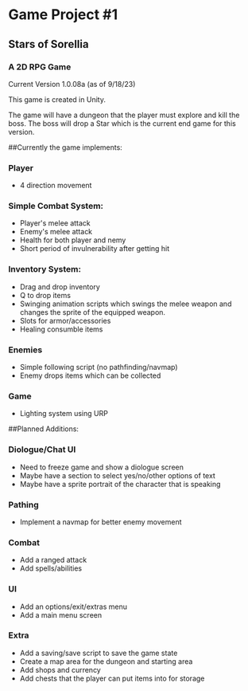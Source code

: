 # Game Project #1
## Stars of Sorellia
### A 2D RPG Game

Current Version 1.0.08a (as of 9/18/23)

This game is created in Unity.

The game will have a dungeon that the player must explore and kill the boss. The boss will drop a Star which is the current end game for this version. 

##Currently the game implements:

### Player
- 4 direction movement

### Simple Combat System:
- Player's melee attack
- Enemy's melee attack
- Health for both player and nemy
- Short period of invulnerability after getting hit

### Inventory System:
- Drag and drop inventory
- Q to drop items
- Swinging animation scripts which swings the melee weapon and changes the sprite of the equipped weapon.
- Slots for armor/accessories
- Healing consumble items

### Enemies
- Simple following script (no pathfinding/navmap)
- Enemy drops items which can be collected

### Game
- Lighting system using URP


##Planned Additions:

### Diologue/Chat UI
- Need to freeze game and show a diologue screen
- Maybe have a section to select yes/no/other options of text
- Maybe have a sprite portrait of the character that is speaking

### Pathing
- Implement a navmap for better enemy movement

### Combat
- Add a ranged attack
- Add spells/abilities

### UI
- Add an options/exit/extras menu
- Add a main menu screen

### Extra
- Add a saving/save script to save the game state
- Create a map area for the dungeon and starting area
- Add shops and currency
- Add chests that the player can put items into for storage